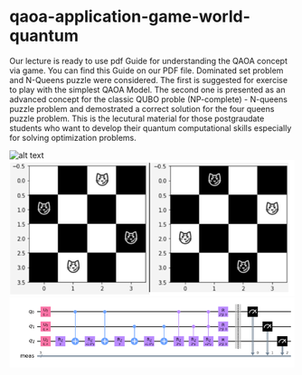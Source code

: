# qaoa-application-game-world-quantum

Our lecture is ready to use pdf Guide for understanding the QAOA concept via game. You can find this Guide on our PDF file. Dominated set problem and N-Queens puzzle were considered. The first is suggested for exercise to play with the simplest QAOA Model. The second one is presented as an advanced concept for the classic QUBO proble (NP-complete) - N-queens puzzle problem and demostrated a correct solution for the four queens puzzle problem. This is the lecutural material for those postgraudate students who want to develop their quantum computational skills especially for solving optimization problems.

![alt text](https://raw.githubusercontent.com/Qiskit/qiskit/master/images/qiskit_header.png)
![alt text](https://github.com/VasilyBokov/qaoa-application-game-world-quantum/blob/main/result_4q.png)
![alt text](https://github.com/VasilyBokov/qaoa-application-game-world-quantum/blob/main/download.png)

